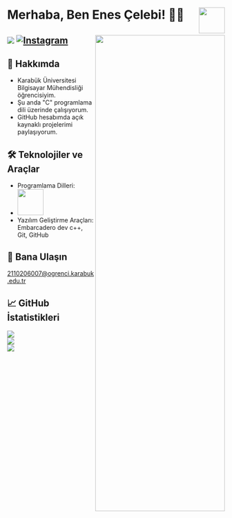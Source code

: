 # Merhaba, Ben Enes Çelebi! 👋🏼<img src="https://media4.giphy.com/media/Gf5QiP1TWCO8qYKmt7/giphy.gif?cid=ecf05e47jltii5sh202e5ovl1lru1mjra4mo12sueixx6jjt&rid=giphy.gif&ct=g" align= right width=60 height=60 >

[![](https://visitcount.itsvg.in/api?id=venxn&icon=7&color=1)](https://visitcount.itsvg.in)
[![Instagram](https://img.shields.io/badge/Instagram-%23E4405F.svg?logo=Instagram&logoColor=white)](https://instagram.com/enescelebi__)
<img src="https://media3.giphy.com/media/fmkYSBlJt3XjNF6p9c/giphy.gif?cid=ecf05e47b1vhi2z0w5zhz2btg68h3fbdzugld9fj7ruh1nck&rid=giphy.gif&ct=g" align="right" width="300" height="1100">
---

## 🚀 Hakkımda

- Karabük Üniversitesi Bilgisayar Mühendisliği öğrencisiyim.
- Şu anda "C" programlama dili üzerinde çalışıyorum.
- GitHub hesabımda açık kaynaklı projelerimi paylaşıyorum.


## 🛠️ Teknolojiler ve Araçlar

- Programlama Dilleri: 
- <img src="https://imag.malavida.com/mvimgbig/download-fs/dev-c-5018-0.jpg" width="60" height="60" />
- Yazılım Geliştirme Araçları: Embarcadero dev c++, Git, GitHub
## 📱 Bana Ulaşın

[2110206007@ogrenci.karabuk.edu.tr](mailto:2110206007@ogrenci.karabuk.edu.tr)

## 📈 GitHub İstatistikleri

![](https://github-readme-stats.vercel.app/api?username=venxn&theme=radical&hide_border=false&include_all_commits=true&count_private=false)<br/>
![](https://github-readme-streak-stats.herokuapp.com/?user=venxn&theme=radical&hide_border=false)<br/>
![](https://github-readme-stats.vercel.app/api/top-langs/?username=venxn&theme=radical&hide_border=false&include_all_commits=true&count_private=false&layout=compact)
